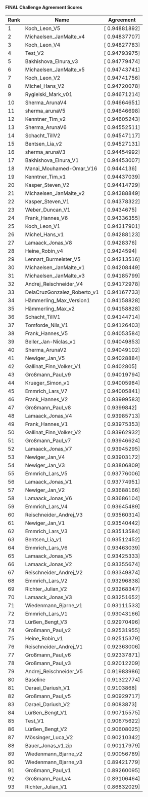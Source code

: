**FINAL Challenge Agreement Scores**



|Rank|Name|Agreement|
|----|-----|---|
|1|Koch_Leon_V5|[ 0.94881892]|
|2|Michaelsen_JanMalte_v4|[ 0.94837707]|
|3|Koch_Leon_V4|[ 0.94827783]|
|4|Test_V2|[ 0.94793975]|
|5|Bakhishova_Elnura_v3|[ 0.94779474]|
|6|Michaelsen_JanMalte_v5|[ 0.94743741]|
|7|Koch_Leon_V2|[ 0.94741756]|
|8|Michel_Hans_V2|[ 0.94720078]|
|9|Rygielski_Mark_v01|[ 0.94671214]|
|10|Sherma_ArunaV4|[ 0.94664651]|
|11|sherma_arunaV5|[ 0.94646698]|
|12|Kenntner_Tim_v2|[ 0.94605243]|
|13|Sherma_ArunaV6|[ 0.94552511]|
|14|Schacht_TillV2|[ 0.94547117]|
|15|Bentsen_Lia_v2|[ 0.94527131]|
|16|sherma_arunaV3|[ 0.94454992]|
|17|Bakhishova_Elnura_V1|[ 0.94453007]|
|18|Manai_Mouhamed-Omar_V16|[ 0.9444136]|
|19|Kenntner_Tim_v1|[ 0.94437039]|
|20|Kasper_Steven_V2|[ 0.94414729]|
|21|Michaelsen_JanMalte_v2|[ 0.94388849]|
|22|Kasper_Steven_V1|[ 0.94378322]|
|23|Weber_Duncan_V1|[ 0.9434675]|
|24|Frank_Hannes_V6|[ 0.94336355]|
|25|Koch_Leon_V1|[ 0.94317901]|
|26|Michel_Hans_v1|[ 0.94288123]|
|27|Lamaack_Jonas_V8|[ 0.9428376]|
|28|Heine_Robin_v4|[ 0.9424594]|
|29|Lennart_Burmeister_V5|[ 0.94213516]|
|30|Michaelsen_JanMalte_v1|[ 0.94208449]|
|31|Michaelsen_JanMalte_v3|[ 0.94185799]|
|32|Andrej_Reischneider_V4|[ 0.94172978]|
|33|DelaCruzGonzalez_Roberto_v1|[ 0.94167733]|
|34|Hämmerling_Max_Version1|[ 0.94158828]|
|35|Hämmerling_Max_v2|[ 0.94158828]|
|36|Schacht_TillV1|[ 0.94144714]|
|37|Tomforde_Nils_V1|[ 0.94126403]|
|38|Frank_Hannes_V5|[ 0.94053584]|
|39|Beller_Jan-Niclas_v1|[ 0.94049853]|
|40|Sherma_ArunaV2|[ 0.94049102]|
|41|Newiger_Jan_V5|[ 0.94028884]|
|42|Gallinat_Finn_Volker_V1|[ 0.9402805]|
|43|Großmann_Paul_v9|[ 0.94019794]|
|44|Krueger_Simon_v1|[ 0.94005984]|
|45|Emmrich_Lars_V7|[ 0.94005841]|
|46|Frank_Hannes_V2|[ 0.93999583]|
|47|Großmann_Paul_v8|[ 0.9399842]|
|48|Lamaack_Jonas_V4|[ 0.93985713]|
|49|Frank_Hannes_V1|[ 0.93975353]|
|50|Gallinat_Finn_Volker_V2|[ 0.93962932]|
|51|Großmann_Paul_v7|[ 0.93946624]|
|52|Lamaack_Jonas_V7|[ 0.93945295]|
|53|Newiger_Jan_V4|[ 0.93903172]|
|54|Newiger_Jan_V3|[ 0.93806809]|
|55|Emmrich_Lars_V5|[ 0.93776006]|
|56|Lamaack_Jonas_V1|[ 0.93774951]|
|57|Newiger_Jan_V2|[ 0.93688166]|
|58|Lamaack_Jonas_V6|[ 0.93686104]|
|59|Emmrich_Lars_V4|[ 0.93645489]|
|60|Reischneider_Andrej_V3|[ 0.93560314]|
|61|Newiger_Jan_V1|[ 0.93540442]|
|62|Emmrich_Lars_V3|[ 0.93513584]|
|63|Bentsen_Lia_v1|[ 0.93512452]|
|64|Emmrich_Lars_V6|[ 0.93463039]|
|65|Lamaack_Jonas_V5|[ 0.93425333]|
|66|Lamaack_Jonas_V2|[ 0.93355674]|
|67|Reischneider_Andrej_V2|[ 0.93349874]|
|68|Emmrich_Lars_V2|[ 0.93296838]|
|69|Richter_Julian_V2|[ 0.93268347]|
|70|Lamaack_Jonas_V3|[ 0.93251652]|
|71|Wiedenmann_Bjarne_v1|[ 0.93111533]|
|72|Emmrich_Lars_V1|[ 0.93043166]|
|73|Lürßen_Bengt_V3|[ 0.92970496]|
|74|Großmann_Paul_v2|[ 0.92531955]|
|75|Heine_Robin_v1|[ 0.92515379]|
|76|Reischneider_Andrej_V1|[ 0.92363006]|
|77|Großmann_Paul_v6|[ 0.92337871]|
|78|Großmann_Paul_v3|[ 0.92012209]|
|79|Andrej_Reischneider_V5|[ 0.91983986]|
|80|Baseline|[ 0.91322774]|
|81|Daraei_Dariush_V1|[ 0.9103868]|
|82|Großmann_Paul_v5|[ 0.90929717]|
|83|Daraei_Dariush_V2|[ 0.9083873]|
|84|Lürßen_Bengt_V1|[ 0.90715575]|
|85|Test_V1|[ 0.90675622]|
|86|Lürßen_Bengt_V2|[ 0.90608025]|
|87|Mössinger_Luca_V2|[ 0.90210342]|
|88|Bauer_Jonas_v1.zip|[ 0.90117979]|
|89|Wiedenmann_Bjarne_v2|[ 0.90056789]|
|90|Wiedenmann_Bjarne_v3|[ 0.89421779]|
|91|Großmann_Paul_v1|[ 0.89260095]|
|92|Großmann_Paul_v4|[ 0.89106464]|
|93|Richter_Julian_V1|[ 0.86832029]|
